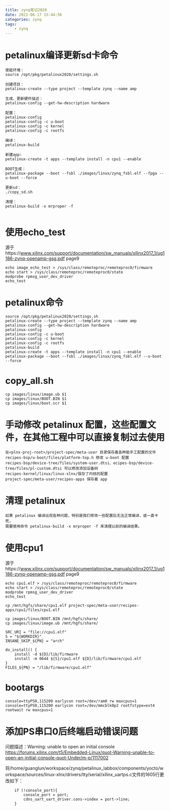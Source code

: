 ```yaml
---
title: zynq笔记2020
date: 2021-06-17 15:44:56
categories: zynq
tags: 
    - zynq
---
```

# petalinux编译更新sd卡命令
```
使能环境：
source /opt/pkg/petalinux2020/settings.sh

创建项目：
petalinux-create --type project --template zynq --name amp

生成、更新硬件描述：
petalinux-config --get-hw-description hardware

配置：
petalinux-config
petalinux-config -c u-boot
petalinux-config -c kernel
petalinux-config -c rootfs

编译：
petalinux-build

新建app:
petalinux-create -t apps --template install -n cpu1 --enable

BOOT生成：
petalinux-package --boot --fsbl ./images/linux/zynq_fsbl.elf --fpga --u-boot --force

更新sd：
./copy_sd.sh

清理：
petalinux-build -x mrproper -f 


```
# 使用echo_test
源于https://www.xilinx.com/support/documentation/sw_manuals/xilinx2017_1/ug1186-zynq-openamp-gsg.pdf page9  
```
echo image_echo_test > /sys/class/remoteproc/remoteproc0/firmware
echo start > /sys/class/remoteproc/remoteproc0/state
modprobe rpmsg_user_dev_driver
echo_test
```

# petalinux命令

```
source /opt/pkg/petalinux2020/settings.sh
petalinux-create --type project --template zynq --name amp
petalinux-config --get-hw-description hardware
petalinux-config
petalinux-config -c u-boot
petalinux-config -c kernel
petalinux-config -c rootfs
petalinux-build
petalinux-create -t apps --template install -n cpu1 --enable
petalinux-package --boot --fsbl ./images/linux/zynq_fsbl.elf --u-boot --force

```

# copy_all.sh
```
cp images/linux/image.ub $1
cp images/linux/BOOT.BIN $1
cp images/linux/boot.scr $1
```

# 手动修改 petalinux 配置，这些配置文件，在其他工程中可以直接复制过去使用
```
在<plnx-proj-root>/project-spec/meta-user 目录保存着各种能手工配置的文件
recipes-bsp/u-boot/files/platform-top.h 修改 u-boot 配置
recipes-bsp/device-tree/files/system-user.dtsi、ecipes-bsp/device-tree/files/pl-custom.dtsi 可以修改添加设备树
recipes-kernel/linux/linux-xlnx/保存了内核的配置
project-spec/meta-user/recipes-apps 保存着 app
```

# 清理 petalinux
```
如果 petalinux 编译出现各种问题，特别是我们修改一些配置后无法正常编译，或一直卡死，
需要使用命令 petalinux-build -x mrproper -f 来清理以前的编译结果。
```
# 使用cpu1
源于https://www.xilinx.com/support/documentation/sw_manuals/xilinx2017_1/ug1186-zynq-openamp-gsg.pdf page9  
```
echo cpu1.elf > /sys/class/remoteproc/remoteproc0/firmware
echo start > /sys/class/remoteproc/remoteproc0/state
modprobe rpmsg_user_dev_driver
echo_test
```

```
cp /mnt/hgfs/share/cpu1.elf project-spec/meta-user/recipes-apps/cpu1/files/cpu1.elf

cp images/linux/BOOT.BIN /mnt/hgfs/share/
cp images/linux/image.ub /mnt/hgfs/share/
```
```
SRC_URI = "file://cpu1.elf"
S = "${WORKDIR}"
INSANE_SKIP_${PN} = "arch"

do_install() {
	install -d ${D}/lib/firmware
	install -m 0644 ${S}/cpu1.elf ${D}/lib/firmware/cpu1.elf
}
FILES_${PN} = "/lib/firmware/cpu1.elf"
```

# bootargs
```
console=ttyPS0,115200 earlycon root=/dev/ram0 rw maxcpus=1
console=ttyPS0,115200 earlycon root=/dev/mmcblk0p2 rootfstype=ext4 rootwait rw maxcpus=1
```

# 添加PS串口0后终端启动错误问题
问题描述：Warning: unable to open an initial console
https://forums.xilinx.com/t5/Embedded-Linux/quot-Warning-unable-to-open-an-initial-console-quot-Under/m-p/1117002

将/home/guanglun/workspace/zynq/petalinux_labbox/components/yocto/workspace/sources/linux-xlnx/drivers/tty/serial/xilinx_uartps.c文件的1605行更改如下：
```
	if (!console_port){
		console_port = port;
		cdns_uart_uart_driver.cons->index = port->line;
	}
```
